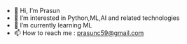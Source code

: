 - 👋 Hi, I’m Prasun
- 👀 I’m interested in Python,ML,AI and related technologies
- 🌱 I’m currently learning ML
- 📫 How to reach me : prasunc59@gmail.com

<!---
prasun420/prasun420 is a ✨ special ✨ repository because its `README.md` (this file) appears on your GitHub profile.
You can click the Preview link to take a look at your changes.
--->
